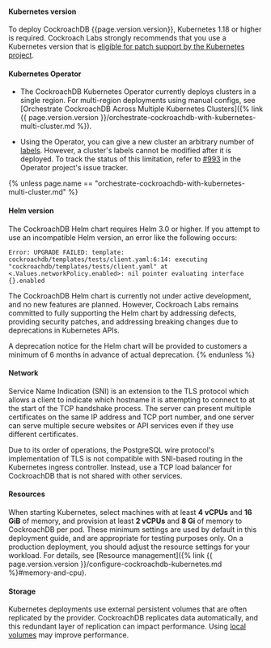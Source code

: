 #### Kubernetes version

To deploy CockroachDB {{page.version.version}}, Kubernetes 1.18 or higher is required. Cockroach Labs strongly recommends that you use a Kubernetes version that is [eligible for patch support by the Kubernetes project](https://kubernetes.io/releases/).

#### Kubernetes Operator

- The CockroachDB Kubernetes Operator currently deploys clusters in a single region. For multi-region deployments using manual configs, see [Orchestrate CockroachDB Across Multiple Kubernetes Clusters]({% link {{ page.version.version }}/orchestrate-cockroachdb-with-kubernetes-multi-cluster.md %}).

- Using the Operator, you can give a new cluster an arbitrary number of [labels](https://kubernetes.io/docs/concepts/overview/working-with-objects/labels/). However, a cluster's labels cannot be modified after it is deployed. To track the status of this limitation, refer to [#993](https://github.com/cockroachdb/cockroach-operator/issues/993) in the Operator project's issue tracker.

{% unless page.name == "orchestrate-cockroachdb-with-kubernetes-multi-cluster.md" %}
#### Helm version

The CockroachDB Helm chart requires Helm 3.0 or higher. If you attempt to use an incompatible Helm version, an error like the following occurs:

~~~ shell
Error: UPGRADE FAILED: template: cockroachdb/templates/tests/client.yaml:6:14: executing "cockroachdb/templates/tests/client.yaml" at <.Values.networkPolicy.enabled>: nil pointer evaluating interface {}.enabled
~~~

The CockroachDB Helm chart is currently not under active development, and no new features are planned. However, Cockroach Labs remains committed to fully supporting the Helm chart by addressing defects, providing security patches, and addressing breaking changes due to deprecations in Kubernetes APIs.

A deprecation notice for the Helm chart will be provided to customers a minimum of 6 months in advance of actual deprecation.
{% endunless %}

#### Network

Service Name Indication (SNI) is an extension to the TLS protocol which allows a client to indicate which hostname it is attempting to connect to at the start of the TCP handshake process. The server can present multiple certificates on the same IP address and TCP port number, and one server can serve multiple secure websites or API services even if they use different certificates.

Due to its order of operations, the PostgreSQL wire protocol's implementation of TLS is not compatible with SNI-based routing in the Kubernetes ingress controller. Instead, use a TCP load balancer for CockroachDB that is not shared with other services.

#### Resources

When starting Kubernetes, select machines with at least **4 vCPUs** and **16 GiB** of memory, and provision at least **2 vCPUs** and **8 Gi** of memory to CockroachDB per pod. These minimum settings are used by default in this deployment guide, and are appropriate for testing purposes only. On a production deployment, you should adjust the resource settings for your workload. For details, see [Resource management]({% link {{ page.version.version }}/configure-cockroachdb-kubernetes.md %}#memory-and-cpu).

#### Storage

Kubernetes deployments use external persistent volumes that are often replicated by the provider. CockroachDB replicates data automatically, and this redundant layer of replication can impact performance. Using [local volumes](https://kubernetes.io/docs/concepts/storage/volumes/#local) may improve performance.
